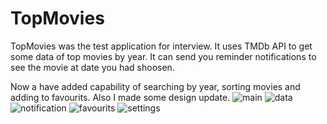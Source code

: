 # TopMovies

TopMovies was the test application for interview.
It uses TMDb API to get some data of top movies by year.
It can send you reminder notifications to see the movie at date you had shoosen.

Now a have added capability of searching by year, sorting movies and adding to favourits. Also I made some design update.
![main](https://user-images.githubusercontent.com/71771889/126029958-7a2bb7b4-c003-4f5f-8711-10d3d67472b2.png)
![data](https://user-images.githubusercontent.com/71771889/126029947-b56488df-6392-4d19-a033-947de926e619.png)
![notification](https://user-images.githubusercontent.com/71771889/126029843-b9036859-3ac7-438a-83fa-2f7ed596b410.png)
![favourits](https://user-images.githubusercontent.com/71771889/126029841-2d4024a0-01a4-49df-909c-a09b87c07c6d.png)
![settings](https://user-images.githubusercontent.com/71771889/126029842-6e050b0d-18a8-4cb3-817d-318d75debd47.png)
